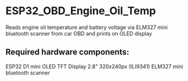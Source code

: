 # ESP32_OBD_Engine_Oil_Temp
Reads engine oil temperature and battery voltage via ELM327 mini bluetooth scanner from car OBD and prints on OLED display

## Required hardware components:
  ESP32 D1 mini
  OLED TFT Display 2.8" 320x240px (ILI9341)
  ELM327 mini bluetooth scanner
